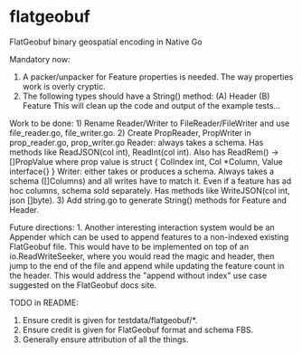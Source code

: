 # flatgeobuf
FlatGeobuf binary geospatial encoding in Native Go

Mandatory now:
   1. A packer/unpacker for Feature properties is needed. The way
      properties work is overly cryptic.
   2. The following types should have a String() method:
        (A) Header
        (B) Feature
      This will clean up the code and output of the example tests... 

Work to be done:
    1) Rename Reader/Writer to FileReader/FileWriter and use file_reader.go, file_writer.go.
    2) Create PropReader, PropWriter in prop_reader.go, prop_writer.go
            Reader: always takes a schema.
                        Has methods like ReadJSON(col int), ReadInt(col int).
                        Also has ReadRem() -> []PropValue where prop value is struct { ColIndex int, Col *Column, Value interface{} }
            Writer: either takes or produces a schema.
                        Always takes a schema ([]Columns) and all writes have to match it.
                        Even if a feature has ad hoc columns, schema sold separately.
                        Has methods like WriteJSON(col int, json []byte).
    3) Add string.go to generate String() methods for Feature and Header.

Future directions:
    1. Another interesting interaction system would be an Appender which
       can be used to append features to a non-indexed existing FlatGeobuf
       file. This would have to be implemented on top of an io.ReadWriteSeeker,
       where you would read the magic and header, then jump to the end of the
       file and append while updating the feature count in the header.
       This would address the "append without index" use case suggested on the FlatGeobuf
       docs site.

TODO in README:
   1. Ensure credit is given for testdata/flatgeobuf/*.
   2. Ensure credit is given for FlatGeobuf format and schema FBS.
   3. Generally ensure attribution of all the things.
